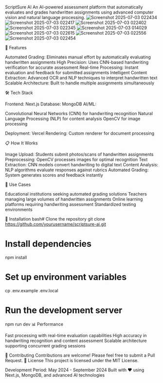 ScriptSure AI
An AI-powered assessment platform that automatically evaluates and grades handwritten assignments using advanced computer vision and natural language processing.
![Screenshot 2025-07-03 022434](https://github.com/user-attachments/assets/5083de3f-a307-4025-a480-60406543dec9)
![Screenshot 2025-07-03 022417](https://github.com/user-attachments/assets/a1581d6c-cfa5-4351-aa7f-cf38c3fa99a8)
![Screenshot 2025-07-03 022402](https://github.com/user-attachments/assets/79893f32-947b-48ff-960f-bb6e9b1ba327)
![Screenshot 2025-07-03 022345](https://github.com/user-attachments/assets/dabba881-265d-4d41-b6f0-b3a67f007c4f)
![Screenshot 2025-07-03 014029](https://github.com/user-attachments/assets/9a87c73f-579b-4a2e-91f4-651110184fbd)
![Screenshot 2025-07-03 022615](https://github.com/user-attachments/assets/f4d4f9e9-901c-4658-a749-0c61b94ff9c5)
![Screenshot 2025-07-03 022556](https://github.com/user-attachments/assets/645ff1d1-5d2b-4ecf-bfbd-7852c4f8234f)
![Screenshot 2025-07-03 022454](https://github.com/user-attachments/assets/808f0794-c3b3-4a6a-9ab3-c977556818ef)

🚀 Features

Automated Grading: Eliminates manual effort by automatically evaluating handwritten assignments
High Precision: Uses CNN-based handwriting verification for accurate assessment
Real-time Processing: Instant evaluation and feedback for submitted assignments
Intelligent Content Extraction: Advanced OCR and NLP techniques to interpret handwritten text
Scalable Architecture: Built to handle multiple assignments simultaneously

🛠️ Tech Stack

Frontend: Next.js
Database: MongoDB
AI/ML:

Convolutional Neural Networks (CNN) for handwriting recognition
Natural Language Processing (NLP) for content analysis
OpenCV for image processing


Deployment: Vercel
Rendering: Custom renderer for document processing

📋 How It Works

Image Upload: Students submit photos/scans of handwritten assignments
Preprocessing: OpenCV processes images for optimal recognition
Text Extraction: CNN models convert handwriting to digital text
Content Analysis: NLP algorithms evaluate responses against rubrics
Automated Grading: System generates scores and feedback instantly

🎯 Use Cases

Educational institutions seeking automated grading solutions
Teachers managing large volumes of handwritten assignments
Online learning platforms requiring handwriting assessment
Standardized testing environments

🔧 Installation
bash# Clone the repository
git clone https://github.com/yourusername/scriptsure-ai.git

# Install dependencies
npm install

# Set up environment variables
cp .env.example .env.local

# Run the development server
npm run dev
📊 Performance

Fast processing with real-time evaluation capabilities
High accuracy in handwriting recognition and content assessment
Scalable architecture supporting concurrent grading sessions

🤝 Contributing
Contributions are welcome! Please feel free to submit a Pull Request.
📄 License
This project is licensed under the MIT License.

Development Period: May 2024 - September 2024
Built with ❤️ using Next.js, MongoDB, and advanced AI technologies
